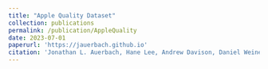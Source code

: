 ```yaml
---
title: "Apple Quality Dataset"
collection: publications
permalink: /publication/AppleQuality
date: 2023-07-01
paperurl: 'https://jauerbach.github.io'
citation: 'Jonathan L. Auerbach, Hane Lee, Andrew Davison, Daniel Weiner, Yvon Lu, Yuanxi Li, Reihaneh Malekian'
---
```

